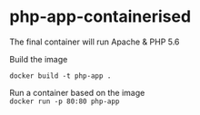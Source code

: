 # php-app-containerised
The final container will run Apache & PHP 5.6  

Build the image  

`docker build -t php-app .`

Run a container based on the image  
`docker run -p 80:80 php-app`  
